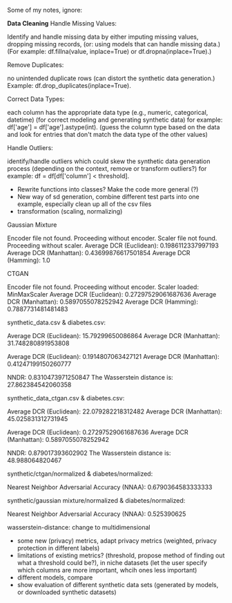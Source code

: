 Some of my notes, ignore:

**Data Cleaning**
Handle Missing Values:

Identify and handle missing data by either imputing missing values, dropping missing records, (or: using models that can handle missing data.)
(For example: df.fillna(value, inplace=True) or df.dropna(inplace=True).)

Remove Duplicates:

no unintended duplicate rows (can distort the synthetic data generation.)
Example: df.drop_duplicates(inplace=True).

Correct Data Types:

each column has the appropriate data type (e.g., numeric, categorical, datetime) (for correct modeling and generating synthetic data)
for example: df['age'] = df['age'].astype(int). (guess the column type based on the data and look for entries that don't match the data type of the other values)

Handle Outliers:

identify/handle outliers which could skew the synthetic data generation process (depending on the context, remove or transform outliers?)
for example: df = df[df['column'] < threshold].


- Rewrite functions into classes? Make the code more general (?)
- New way of sd generation, combine different test parts into one example, especially clean up all of the csv files
- transformation (scaling, normalizing)


Gaussian Mixture

Encoder file not found. Proceeding without encoder.
Scaler file not found. Proceeding without scaler.
Average DCR (Euclidean): 0.1986112337997193
Average DCR (Manhattan): 0.43699876617501854
Average DCR (Hamming): 1.0


CTGAN

Encoder file not found. Proceeding without encoder.
Scaler loaded: MinMaxScaler
Average DCR (Euclidean): 0.27297529061687636
Average DCR (Manhattan): 0.5897055078252942
Average DCR (Hamming): 0.7887731481481483




synthetic_data.csv & diabetes.csv:

Average DCR (Euclidean): 15.79299650086864
Average DCR (Manhattan): 31.748280891953808

Average DCR (Euclidean): 0.1914807063427121
Average DCR (Manhattan): 0.41247199150260777

NNDR: 0.8310473971250847
The Wasserstein distance is: 27.862384542060358

synthetic_data_ctgan.csv & diabetes.csv:

Average DCR (Euclidean): 22.079282218312482
Average DCR (Manhattan): 45.025831312731945

Average DCR (Euclidean): 0.27297529061687636
Average DCR (Manhattan): 0.5897055078252942

NNDR: 0.879017393602902
The Wasserstein distance is: 48.988064820467



synthetic/ctgan/normalized & diabetes/normalized:

Nearest Neighbor Adversarial Accuracy (NNAA): 0.6790364583333333

synthetic/gaussian mixture/normalized & diabetes/normalized:

Nearest Neighbor Adversarial Accuracy (NNAA): 0.525390625




wasserstein-distance: change to multidimensional

- some new (privacy) metrics, adapt privacy metrics (weighted, privacy protection in different labels)
- limitations of existing metrics? (threshold, propose method of finding out what a threshold could be?), in niche datasets (let the user specify which columns are more important, whcih ones less important)
- different models, compare
- show evaluation of different synthetic data sets (generated by models, or downloaded synthetic datasets)